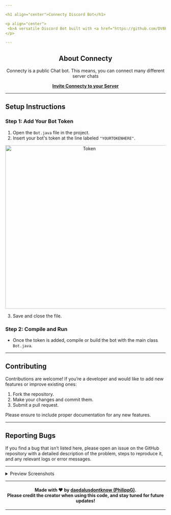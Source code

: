 ```yaml
---

<h1 align="center">Connecty Discord Bot</h1>

<p align="center">
 <b>A versatile Discord Bot built with <a href="https://github.com/DV8FromTheWorld/JDA">JDA (Java Discord API)</a> by <a href="https://github.com/daedalusdontknow/">daedalusdontknow (PhilippG)</a>.</b> <br> The bot was crafted with love, so treat it kindly! 😊
</p>

---
```


<h2 align="center">About Connecty</h2>

<p align="center">Connecty is a public Chat bot. This means, you can connect many different server chats

<p align="center">
<a href="https://discord.com/oauth2/authorize?client_id=1187489773431029860"><b>Invite Connecty to your Server</b></a>
</p>

---

## Setup Instructions

### Step 1: Add Your Bot Token

1. Open the `Bot.java` file in the project.
2. Insert your bot's token at the line labeled `"YOURTOKENHERE"`.

<p align="center">
  <img alt="Token" src="https://user-images.githubusercontent.com/101858241/175789017-9b483811-f863-4d5f-a919-b383bdf98ff7.png" width="512px"/>
</p>

3. Save and close the file.

### Step 2: Compile and Run

- Once the token is added, compile or build the bot with the main class `Bot.java`.

---

## Contributing

Contributions are welcome! If you’re a developer and would like to add new features or improve existing ones:
1. Fork the repository.
2. Make your changes and commit them.
3. Submit a pull request.

Please ensure to include proper documentation for any new features.

---

## Reporting Bugs 

If you find a bug that isn’t listed here, please open an issue on the GitHub repository with a detailed description of the problem, steps to reproduce it, and any relevant logs or error messages.
 
---

<details>
	<summary>Preview Screenshots</summary>
	<img alt="logo" src="https://github.com/user-attachments/assets/1a24a020-c198-42c8-b1e5-227d9f5f1d04" width="512px"><br/>
  Also works in DM´s
  <br>
  <img alt="logo" src="https://github.com/user-attachments/assets/643b726f-7da9-4c6b-9e6a-b18d31c58140" width="512px"><br/>
  <img alt="logo" src="https://github.com/user-attachments/assets/e2ea5e0e-3106-401d-bccc-211e35d5e5a9" width="512px"><br/>

</details>

---

<h4 align="center">Made with ❤️ by <a href="https://github.com/daedalusdontknow/">daedalusdontknow (PhilippG)</a>. <br> Please credit the creator when using this code, and stay tuned for future updates!</h4>

--- 
